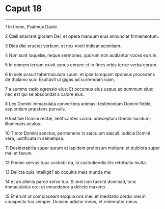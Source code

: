 # Caput 18

***

1 In finem, Psalmus David.

2 Cæli enarrant gloriam Dei, et opera manuum eius annunciat firmamentum.

3 Dies diei eructat verbum, et nox nocti indicat scientiam.

4 Non sunt loquelæ, neque sermones, quorum non audiantur voces eorum.

5 In omnem terram exivit sonus eorum: et in fines orbis terræ verba eorum.

6 In sole posuit tabernaculum suum: et ipse tamquam sponsus procedens de thalamo suo: Exultavit ut gigas ad currendam viam,

7 a summo cælo egressio eius: Et occursus eius usque ad summum eius: nec est qui se abscondat a calore eius.

8 Lex Domini immaculata convertens animas: testimonium Domini fidele, sapientiam præstans parvulis.

9 Iustitiæ Domini rectæ, lætificantes corda: præceptum Domini lucidum; illuminans oculos.

10 Timor Domini sanctus, permanens in sæculum sæculi: iudicia Domini vera, iustificata in semetipsa.

11 Desiderabilia super aurum et lapidem pretiosum multum: et dulciora super mel et favum.

12 Etenim servus tuus custodit ea, in custodiendis illis retributio multa.

13 Delicta quis intelligit? ab occultis meis munda me:

14 et ab alienis parce servo tuo. Si mei non fuerint dominati, tunc immaculatus ero: et emundabor a delicto maximo.

15 Et erunt ut complaceant eloquia oris mei: et meditatio cordis mei in conspectu tuo semper. Domine adiutor meus, et redemptor meus.

